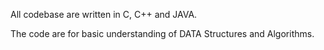All codebase are written in C, C++ and JAVA.

The code are for basic understanding of DATA Structures and Algorithms.
